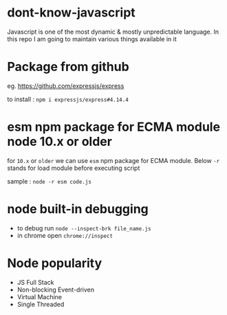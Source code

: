 # dont-know-javascript
Javascript is one of the most dynamic &amp; mostly unpredictable language. In this repo I am going to maintain various things available in it

# Package from github 

eg. https://github.com/expressjs/express

to install :  `npm i expressjs/express#4.14.4`

# esm npm package for ECMA module node 10.x or older

for `10.x` or `older` we can use `esm` npm package for ECMA module. Below `-r` stands for load module before executing script

sample : `node -r esm code.js`

# node built-in debugging

- to debug run `node --inspect-brk file_name.js`
- in chrome open `chrome://inspect`

# Node popularity 

- JS Full Stack
- Non-blocking Event-driven
- Virtual Machine
- Single Threaded